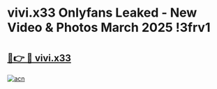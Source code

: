 # vivi.x33 Onlyfans Leaked - New Video & Photos March 2025 !3frv1

# <h2><a href="https://fp0ivd.iuczelnia.edu.pl?title=vivi.x33&ref=3frv1">🔗👉 🔴 vivi.x33</a></h2>

[![acn](https://github.com/user-attachments/assets/0f9c940e-d8b0-45ae-aac7-cd30a18b3e1c)](https://fp0ivd.iuczelnia.edu.pl?title=vivi.x33&ref=3frv1)

